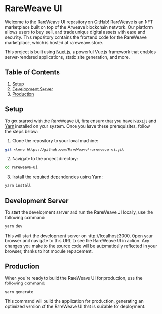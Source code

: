# RareWeave UI

Welcome to the RareWeave UI repository on GitHub! RareWeave is an NFT marketplace built on top of the Arweave blockchain network. Our platform allows users to buy, sell, and trade unique digital assets with ease and security. This repository contains the frontend code for the RareWeave marketplace, which is hosted at rareweave.store.

This project is built using [Nuxt.js](https://nuxtjs.org), a powerful Vue.js framework that enables server-rendered applications, static site generation, and more.

## Table of Contents

1. [Setup](#setup)
2. [Development Server](#development-server)
3. [Production](#production)

## Setup
To get started with the RareWeave UI, first ensure that you have [Nuxt.js](https://nuxtjs.org/docs/get-started/installation) and [Yarn](https://yarnpkg.com) installed on your system. Once you have these prerequisites, follow the steps below:

1. Clone the repository to your local machine:
```bash
git clone https://github.com/RareWeave/rareweave-ui.git
```
2. Navigate to the project directory:
```bash
cd rareweave-ui
```
3. Install the required dependencies using Yarn:
```bash
yarn install
```

## Development Server

To start the development server and run the RareWeave UI locally, use the following command:
```bash
yarn dev
```

This will start the development server on http://localhost:3000. Open your browser and navigate to this URL to see the RareWeave UI in action. Any changes you make to the source code will be automatically reflected in your browser, thanks to hot module replacement.

## Production

When you're ready to build the RareWeave UI for production, use the following command:
```bash
yarn generate
```

This command will build the application for production, generating an optimized version of the RareWeave UI that is suitable for deployment.
